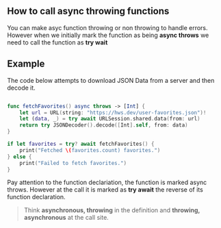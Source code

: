 ## How to call async throwing functions

You can make asyc function throwing or non throwing to handle errors. However when we initially mark the function as being **async throws** we need to call
the function as **try wait**

## Example 
The code below attempts to download JSON Data from a server and then decode it. 


``` swift

func fetchFavorites() async throws -> [Int] {
    let url = URL(string: "https://hws.dev/user-favorites.json")!
    let (data, _) = try await URLSession.shared.data(from: url)
    return try JSONDecoder().decode([Int].self, from: data)
}

if let favorites = try? await fetchFavorites() {
    print("Fetched \(favorites.count) favorites.")
} else {
    print("Failed to fetch favorites.")
}

```

Pay attention to the function declariation, the function is marked async throws. However at the call it is marked as **try await** the reverse of its function
declaration. 

> Think **asynchronous, throwing** in the definition and **throwing, asynchronous** at the call site.

